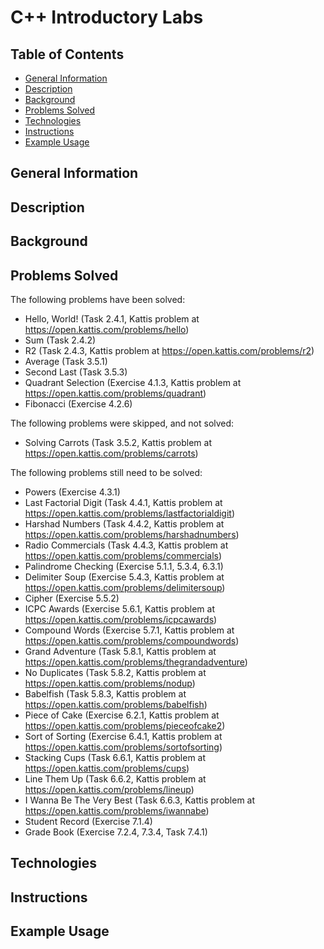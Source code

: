 # C++ Introductory Labs

## Table of Contents
* [General Information](#general-information)
* [Description](#description)
* [Background](#background)
* [Problems Solved](#problems-solved)
* [Technologies](#technologies)
* [Instructions](#instructions)
* [Example Usage](#example-usage)

## General Information


## Description


## Background


## Problems Solved
The following problems have been solved:
* Hello, World! (Task 2.4.1, Kattis problem at https://open.kattis.com/problems/hello)
* Sum (Task 2.4.2)
* R2 (Task 2.4.3, Kattis problem at https://open.kattis.com/problems/r2)
* Average (Task 3.5.1)
* Second Last (Task 3.5.3)
* Quadrant Selection (Exercise 4.1.3, Kattis problem at https://open.kattis.com/problems/quadrant)
* Fibonacci (Exercise 4.2.6)

The following problems were skipped, and not solved:
* Solving Carrots (Task 3.5.2, Kattis problem at https://open.kattis.com/problems/carrots)

The following problems still need to be solved:
* Powers (Exercise 4.3.1)
* Last Factorial Digit (Task 4.4.1, Kattis problem at https://open.kattis.com/problems/lastfactorialdigit)
* Harshad Numbers (Task 4.4.2, Kattis problem at https://open.kattis.com/problems/harshadnumbers)
* Radio Commercials (Task 4.4.3, Kattis problem at https://open.kattis.com/problems/commercials)
* Palindrome Checking (Exercise 5.1.1, 5.3.4, 6.3.1)
* Delimiter Soup (Exercise 5.4.3, Kattis problem at https://open.kattis.com/problems/delimitersoup)
* Cipher (Exercise 5.5.2)
* ICPC Awards (Exercise 5.6.1, Kattis problem at https://open.kattis.com/problems/icpcawards)
* Compound Words (Exercise 5.7.1, Kattis problem at https://open.kattis.com/problems/compoundwords)
* Grand Adventure (Task 5.8.1, Kattis problem at https://open.kattis.com/problems/thegrandadventure)
* No Duplicates (Task 5.8.2, Kattis problem at https://open.kattis.com/problems/nodup)
* Babelfish (Task 5.8.3, Kattis problem at https://open.kattis.com/problems/babelfish)
* Piece of Cake (Exercise 6.2.1, Kattis problem at https://open.kattis.com/problems/pieceofcake2)
* Sort of Sorting (Exercise 6.4.1, Kattis problem at https://open.kattis.com/problems/sortofsorting)
* Stacking Cups (Task 6.6.1, Kattis problem at https://open.kattis.com/problems/cups)
* Line Them Up (Task 6.6.2, Kattis problem at https://open.kattis.com/problems/lineup)
* I Wanna Be The Very Best (Task 6.6.3, Kattis problem at https://open.kattis.com/problems/iwannabe)
* Student Record (Exercise 7.1.4)
* Grade Book (Exercise 7.2.4, 7.3.4, Task 7.4.1)


## Technologies


## Instructions


## Example Usage

